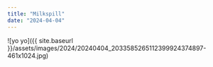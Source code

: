 ```yaml
---
title: "Milkspill"
date: "2024-04-04"
---
```


![yo yo]({{ site.baseurl }}/assets/images/2024/20240404_2033585265112399924374897-461x1024.jpg)
